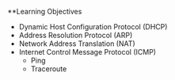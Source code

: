 **Learning Objectives
- Dynamic Host Configuration Protocol (DHCP)
- Address Resolution Protocol (ARP)
- Network Address Translation (NAT)
- Internet Control Message Protocol (ICMP)
	- Ping
	- Traceroute

